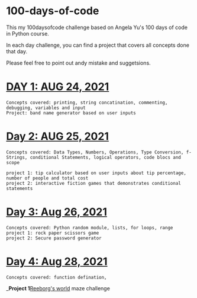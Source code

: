 # 100-days-of-code

This my 100daysofcode challenge based on Angela Yu's 100 days of code in Python course.

In each day challenge, you can find a project that covers all concepts done that day.

Please feel free to point out andy mistake and suggetsions.

# [DAY 1: AUG 24, 2021](https://github.com/Yosef-S-A/100-days-of-code/tree/main/Day0x01)

```
Concepts covered: printing, string concatination, commenting, debugging, variables and input
Project: band name generator based on user inputs
```

# [Day 2: AUG 25, 2021](https://github.com/Yosef-S-A/100-days-of-code/tree/main/Day0x02)

```
Concepts covered: Data Types, Numbers, Operations, Type Conversion, f-Strings, conditional Statements, logical operators, code blocs and scope

project 1: tip calculator based on user inputs about tip percentage, number of people and total cost 
project 2: interactive fiction games that demonstrates conditional statements
```

# [Day 3: Aug 26, 2021](https://github.com/Yosef-S-A/100-days-of-code/tree/main/Day0x03)

```
Concepts covered: Python random module, lists, for loops, range
project 1: rock paper scissors game 
project 2: Secure password generator
```

# [Day 4: Aug 28, 2021](https://github.com/Yosef-S-A/100-days-of-code/tree/main/Day0x04)

```
Concepts covered: function defination, 
```
_**Project 1**[Reeborg's world](https://reeborg.ca/reeborg.html?lang=en&mode=python&menu=worlds%2Fmenus%2Freeborg_intro_en.json&name=Maze&url=worlds%2Ftutorial_en%2Fmaze1.json) maze challenge
